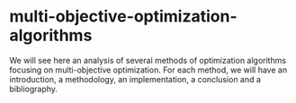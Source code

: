 # multi-objective-optimization-algorithms
We will see here an analysis of several methods of optimization algorithms focusing on multi-objective optimization. For each method, we will have an introduction, a methodology, an implementation, a conclusion and a bibliography.
